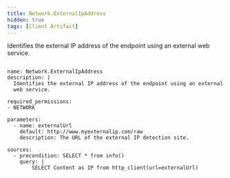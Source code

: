 ```yaml
---
title: Network.ExternalIpAddress
hidden: true
tags: [Client Artifact]
---
```


Identifies the external IP address of the endpoint using an external
web service.


<pre><code class="language-yaml">
name: Network.ExternalIpAddress
description: |
  Identifies the external IP address of the endpoint using an external
  web service.

required_permissions:
- NETWORK

parameters:
  - name: externalUrl
    default: http://www.myexternalip.com/raw
    description: The URL of the external IP detection site.

sources:
  - precondition: SELECT * from info()
    query: |
        SELECT Content as IP from http_client(url=externalUrl)

</code></pre>

